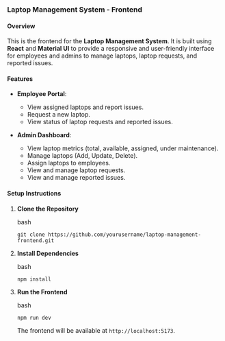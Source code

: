 
### **Laptop Management System - Frontend**

#### Overview

This is the frontend for the **Laptop Management System**. It is built using **React** and **Material UI** to provide a responsive and user-friendly interface for employees and admins to manage laptops, laptop requests, and reported issues.

#### Features

-   **Employee Portal**:

    -   View assigned laptops and report issues.
    -   Request a new laptop.
    -   View status of laptop requests and reported issues.
-   **Admin Dashboard**:

    -   View laptop metrics (total, available, assigned, under maintenance).
    -   Manage laptops (Add, Update, Delete).
    -   Assign laptops to employees.
    -   View and manage laptop requests.
    -   View and manage reported issues.

#### Setup Instructions

1.  **Clone the Repository**

    bash
    ```
    git clone https://github.com/yourusername/laptop-management-frontend.git
    ```

3.  **Install Dependencies**

    bash
    ```
    npm install
    ```

5.  **Run the Frontend**

    bash
    ```
    npm run dev
    ```

    The frontend will be available at `http://localhost:5173`.
